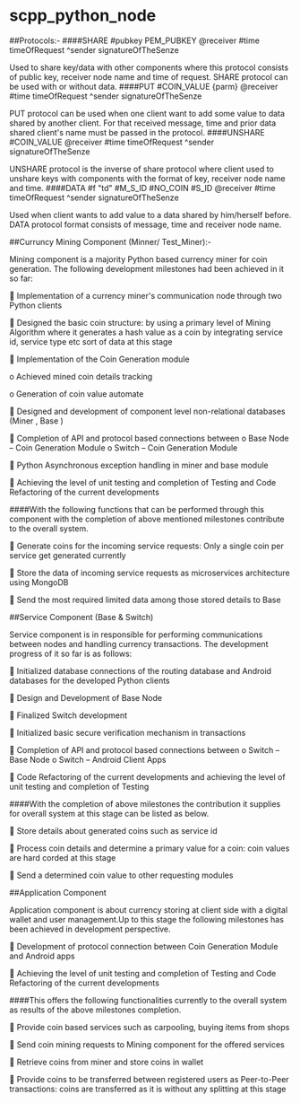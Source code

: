 # scpp_python_node
##Protocols:-
####SHARE #pubkey PEM_PUBKEY @receiver #time timeOfRequest ^sender signatureOfTheSenze

Used to share key/data with other components where this protocol consists of public key, receiver node name and time of request. SHARE protocol can be used with or without data.
####PUT #COIN_VALUE {parm} @receiver #time timeOfRequest ^sender signatureOfTheSenze

PUT protocol can be used when one client want to add some value to data shared by another client. For that received message, time and prior data shared client's name must be passed in the protocol.
####UNSHARE #COIN_VALUE @receiver #time timeOfRequest ^sender signatureOfTheSenze

UNSHARE protocol is the inverse of share protocol where client used to unshare keys with components with the format of key, receiver node name and time.
####DATA #f "td" #M_S_ID <parm> #NO_COIN <parm> #S_ID <parm> @receiver #time timeOfRequest ^sender signatureOfTheSenze

Used when client wants to add value to a data shared by him/herself before. DATA protocol format consists of message, time and receiver node name. 

##Curruncy Mining Component (Minner/ Test_Miner):-


Mining component is a majority Python based currency miner for coin generation. The following
development milestones had been achieved in it so far:

 Implementation of a currency miner's communication node through two Python clients


 Designed the basic coin structure: by using a primary level of Mining Algorithm where it generates a hash value as a coin by integrating service id, service type etc sort of data at this stage


 Implementation of the Coin Generation module


 o Achieved mined coin details tracking
 
 o Generation of coin value automate
 
 Designed and development of component level non-relational databases (Miner , Base ) 

 Completion of API and protocol based connections between
o Base Node – Coin Generation Module
o Switch – Coin Generation Module


 Python Asynchronous exception handling in miner and base module


 Achieving the level of unit testing and completion of Testing and Code Refactoring of the current
developments

####With the following functions that can be performed through this component with the completion of above mentioned milestones contribute to the overall system.

 Generate coins for the incoming service requests: Only a single coin per service get generated
currently

 Store the data of incoming service requests as microservices architecture using MongoDB

 Send the most required limited data among those stored details to Base

##Service Component (Base & Switch)

Service component is in responsible for performing communications between nodes and handling currency transactions. The development progress of it so far is as follows:

 Initialized database connections of the routing database and Android databases for the
developed Python clients

 Design and Development of Base Node

 Finalized Switch development

 Initialized basic secure verification mechanism in transactions

 Completion of API and protocol based connections between
o Switch – Base Node
o Switch – Android Client Apps

 Code Refactoring of the current developments and achieving the level of unit testing and
completion of Testing

####With the completion of above milestones the contribution it supplies for overall system at this stage can be listed as below.

 Store details about generated coins such as service id

 Process coin details and determine a primary value for a coin: coin values are hard corded at this
stage

 Send a determined coin value to other requesting modules 

##Application Component

Application component is about currency storing at client side with a digital wallet and user management.Up to this stage the following milestones has been achieved in development perspective.

 Development of protocol connection between Coin Generation Module and Android apps

 Achieving the level of unit testing and completion of Testing and Code Refactoring of the current
developments

####This offers the following functionalities currently to the overall system as results of the above milestones completion.

 Provide coin based services such as carpooling, buying items from shops

 Send coin mining requests to Mining component for the offered services

 Retrieve coins from miner and store coins in wallet

 Provide coins to be transferred between registered users as Peer-to-Peer transactions: coins are transferred as it is without any splitting at this stage
